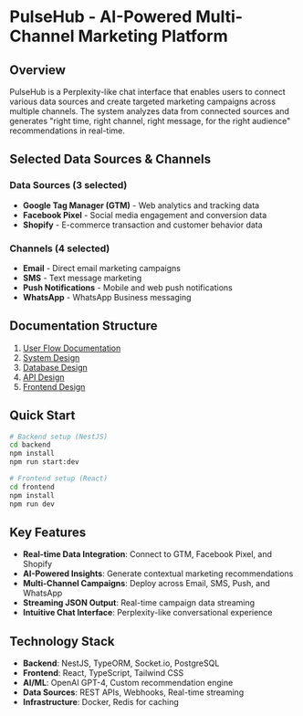 # PulseHub - AI-Powered Multi-Channel Marketing Platform

## Overview

PulseHub is a Perplexity-like chat interface that enables users to connect various data sources and create targeted marketing campaigns across multiple channels. The system analyzes data from connected sources and generates "right time, right channel, right message, for the right audience" recommendations in real-time.

## Selected Data Sources & Channels

### Data Sources (3 selected)
- **Google Tag Manager (GTM)** - Web analytics and tracking data
- **Facebook Pixel** - Social media engagement and conversion data  
- **Shopify** - E-commerce transaction and customer behavior data

### Channels (4 selected)
- **Email** - Direct email marketing campaigns
- **SMS** - Text message marketing
- **Push Notifications** - Mobile and web push notifications
- **WhatsApp** - WhatsApp Business messaging

## Documentation Structure

1. [User Flow Documentation](./docs/user-flow.md)
2. [System Design](./docs/system-design.md)
3. [Database Design](./docs/database-design.md)
4. [API Design](./docs/api-design.md)
5. [Frontend Design](./docs/frontend-design.md)

## Quick Start

```bash
# Backend setup (NestJS)
cd backend
npm install
npm run start:dev

# Frontend setup (React)
cd frontend
npm install
npm run dev
```

## Key Features

- **Real-time Data Integration**: Connect to GTM, Facebook Pixel, and Shopify
- **AI-Powered Insights**: Generate contextual marketing recommendations
- **Multi-Channel Campaigns**: Deploy across Email, SMS, Push, and WhatsApp
- **Streaming JSON Output**: Real-time campaign data streaming
- **Intuitive Chat Interface**: Perplexity-like conversational experience

## Technology Stack

- **Backend**: NestJS, TypeORM, Socket.io, PostgreSQL
- **Frontend**: React, TypeScript, Tailwind CSS
- **AI/ML**: OpenAI GPT-4, Custom recommendation engine
- **Data Sources**: REST APIs, Webhooks, Real-time streaming
- **Infrastructure**: Docker, Redis for caching

